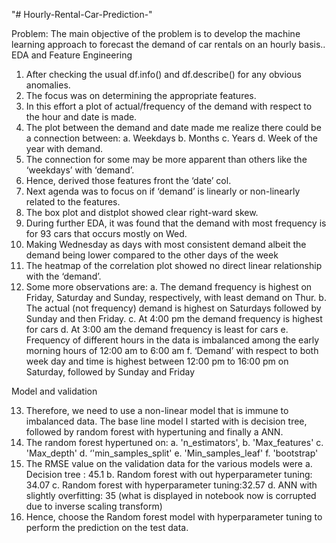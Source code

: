 "# Hourly-Rental-Car-Prediction-" 

Problem: The main objective of the problem is to
develop the machine learning approach to forecast
the demand of car rentals on an hourly basis..
EDA and Feature Engineering
1. After checking the usual df.info() and df.describe() for any obvious anomalies.
2. The focus was on determining the appropriate features.
3. In this effort a plot of actual/frequency of the demand with respect to the hour and date is
made.
4. The plot between the demand and date made me realize there could be a connection
between:
a. Weekdays
b. Months
c. Years
d. Week of the year
with demand.
5. The connection for some may be more apparent than others like the ‘weekdays’ with
‘demand’.
6. Hence, derived those features front the ‘date’ col.
7. Next agenda was to focus on if ‘demand’ is linearly or non-linearly related to the
features.
8. The box plot and distplot showed clear right-ward skew.
9. During further EDA, it was found that the demand with most frequency is for 93 cars that
occurs mostly on Wed.
10. Making Wednesday as days with most consistent demand albeit the demand being lower
compared to the other days of the week
11. The heatmap of the correlation plot showed no direct linear relationship with the
‘demand’.
12. Some more observations are:
a. The demand frequency is highest on Friday, Saturday and Sunday, respectively,
with least demand on Thur.
b. The actual (not frequency) demand is highest on Saturdays followed by Sunday
and then Friday.
c. At 4:00 pm the demand frequency is highest for cars
d. At 3:00 am the demand frequency is least for cars
e. Frequency of different hours in the data is imbalanced among the early morning
hours of 12:00 am to 6:00 am
f. ‘Demand’ with respect to both week day and time is highest between 12:00 pm to
16:00 pm on Saturday, followed by Sunday and Friday

Model and validation

13. Therefore, we need to use a non-linear model that is immune to imbalanced data. The
base line model I started with is decision tree, followed by random forest with
hypertuning and finally a ANN.
14. The random forest hypertuned on:
a. 'n_estimators',
b. 'Max_features'
c. 'Max_depth'
d. ‘'min_samples_split'
e. 'Min_samples_leaf'
f. 'bootstrap'
15. The RMSE value on the validation data for the various models were
a. Decision tree : 45.1
b. Random forest with out hyperparameter tuning: 34.07
c. Random forest with hyperparameter tuning:32.57
d. ANN with slightly overfitting: 35 (what is displayed in notebook now is corrupted
due to inverse scaling transform)
16. Hence, choose the Random forest model with hyperparameter tuning to perform the
prediction on the test data.
